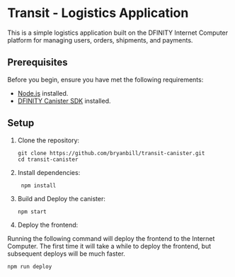 # Transit - Logistics Application

This is a simple logistics application built on the DFINITY Internet Computer platform for managing users, orders, shipments, and payments.

## Prerequisites

Before you begin, ensure you have met the following requirements:

- [Node.js](https://nodejs.org/) installed.
- [DFINITY Canister SDK](https://sdk.dfinity.org/docs/quickstart/local-quickstart.html) installed.

## Setup

1. Clone the repository:

   ```shell
   git clone https://github.com/bryanbill/transit-canister.git
   cd transit-canister
   ```

2. Install dependencies:

   ```shell
    npm install
    ```

3. Build and Deploy the canister:

   ```shell
   npm start
   ```

4. Deploy the frontend:

Running the following command will deploy the frontend to the Internet Computer. The first
time it will take a while to deploy the frontend, but subsequent deploys will be much faster.

   ```shell
   npm run deploy
   ```

